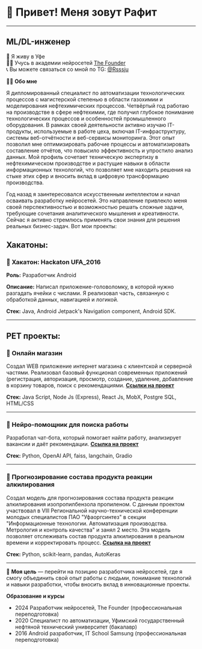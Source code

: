 # 👋 Привет! Меня зовут Рафит
______________________________
## ML/DL-инженер

🌆 Я живу в Уфе  
👨‍🎓 Учусь в академии нейросетей [The Founder](https://academy.the-founder.ru/)  
📞 Вы можете связаться со мной по TG: [@Rsssju](https://t.me/Rsssju)

👨‍💻 **Обо мне**

Я дипломированный специалист по автоматизации технологических процессов с магистерской степенью в области газохимии и моделирования нефтехимических процессов. Четвёртый год работаю на производстве в сфере нефтехимии, где получил глубокое понимание технологических процессов и особенностей промышленного оборудования.
В рамках своей деятельности активно изучаю IT-продукты, используемые в работе цеха, включая IT-инфраструктуру, системы веб-отчётности и веб-сервисы мониторинга. Этот опыт позволил мне оптимизировать рабочие процессы и автоматизировать составление отчётов, что повысило эффективность и упростило анализ данных.
Мой профиль сочетает техническую экспертизу в нефтехимическом производстве и растущие навыки в области информационных технологий, что позволяет мне находить решения на стыке этих сфер и вносить вклад в цифровую трансформацию производства.

Год назад я заинтересовался искусственным интеллектом и начал осваивать разработку нейросетей. Это направление привлекло меня своей перспективностью и возможностью решать сложные задачи, требующие сочетания аналитического мышления и креативности. Сейчас я активно стремлюсь применять свои знания для решения реальных бизнес-задач. Вот мои проекты:
## Хакатоны:
### 📌 Хакатон: Hackaton UFA_2016
**Роль:** Разработчик Android

**Описание:** Написал приложение-головоломку, в которой нужно разгадать ячейки с числами. Я реализовал часть, связанную с обработкой данных, навигацией и логикой.

**Стек:** Java, Android Jetpack's Navigation component, Android SDK.
___
## PET проекты:
### 📌 Онлайн магазин 
Создал WEB приложение интернет магазина с клиентской и серверной частями. Реализовал базовый функционал современных приложений (регистрация, авторизация, просмотр, создание, удаление, добавление в корзину товаров, поиск с рекомендациями.  [**Ссылки на проект**](https://github.com/raafitt/marketplace)

**Стек:** Java Script, Node Js (Express),  React Js, MobX, Postgre SQL, HTML/CSS

____

### 📌 Нейро-помощник для поиска работы 
Разработал чат-бота, который помогает найти работу, анализирует вакансии и даёт рекомендации. [**Ссылка на проект**](https://github.com/raafitt/GoogleColab/tree/neural-worker)

**Стек:** Python, OpenAI API, faiss, langchain, Gradio

___

### 📌 Прогнозирование состава продукта реакции алкилирования  
Создал модель для прогнозирования состава продукта реакции алкилирования изопропилбензола пропиленом. С данным проектом участвовал в Vlll Региональной научно-технической конференции молодых специалистов ПАО "Уфаоргсинтез" в секции "Информационные технологии. Автоматизация производства. Метрология и контроль качества" и занял 2 место. Эта модель позволяет отслеживать состав продукта алкилирования в реальном времени и корректировать процесс. [**Ссылка на проект**](https://github.com/raafitt/GoogleColab/tree/Linear-Regression)

**Стек:** Python, scikit-learn, pandas, AutoKeras

_____

🎯 **Моя цель** — перейти на позицию разработчика нейросетей, где я смогу объединить свой опыт работы с людьми, понимание технологий и навыки разработки, чтобы вносить вклад в инновационные проекты. 

**Образование и курсы**
* 2024 Разработчик нейросетей, The Founder (профессиональная переподготовка)
* 2020 Специалист по автоматизации, Уфимский государственный нефтяной технический университет (бакалавр)
* 2016 Android разработчик, IT School Samsung (профессиональная переподготовка)




